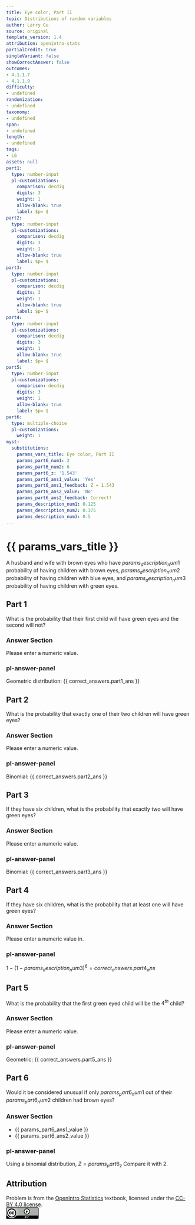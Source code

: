 ```yaml
---
title: Eye color, Part II
topic: Distributions of random variables
author: Larry Gu
source: original
template_version: 1.4
attribution: openintro-stats
partialCredit: true
singleVariant: false
showCorrectAnswer: false
outcomes:
- 4.1.1.7
- 4.1.1.9
difficulty:
- undefined
randomization:
- undefined
taxonomy:
- undefined
span:
- undefined
length:
- undefined
tags:
- LG
assets: null
part1:
  type: number-input
  pl-customizations:
    comparison: decdig
    digits: 3
    weight: 1
    allow-blank: true
    label: $p= $
part2:
  type: number-input
  pl-customizations:
    comparison: decdig
    digits: 3
    weight: 1
    allow-blank: true
    label: $p= $
part3:
  type: number-input
  pl-customizations:
    comparison: decdig
    digits: 3
    weight: 1
    allow-blank: true
    label: $p= $
part4:
  type: number-input
  pl-customizations:
    comparison: decdig
    digits: 3
    weight: 1
    allow-blank: true
    label: $p= $
part5:
  type: number-input
  pl-customizations:
    comparison: decdig
    digits: 3
    weight: 1
    allow-blank: true
    label: $p= $
part6:
  type: multiple-choice
  pl-customizations:
    weight: 1
myst:
  substitutions:
    params_vars_title: Eye color, Part II
    params_part6_num1: 2
    params_part6_num2: 6
    params_part6_z: '1.543'
    params_part6_ans1_value: 'Yes'
    params_part6_ans1_feedback: Z = 1.543
    params_part6_ans2_value: 'No'
    params_part6_ans2_feedback: Correct!
    params_description_num1: 0.125
    params_description_num2: 0.375
    params_description_num3: 0.5
---
```

# {{ params_vars_title }}
A husband and wife with brown eyes who have ${{ params_description_num1 }}$ probability of having children with brown eyes, ${{ params_description_num2 }}$ probability of having children with blue eyes, and ${{ params_description_num3 }}$ probability of having children with green eyes.

## Part 1

What is the probability that their first child will have green eyes and the second will not?

### Answer Section

Please enter a numeric value.

### pl-answer-panel

Geometric distribution: {{ correct_answers.part1_ans }}

## Part 2

What is the probability that exactly one of their two children will have green eyes?

### Answer Section

Please enter a numeric value.

### pl-answer-panel

Binomial: {{ correct_answers.part2_ans }}

## Part 3

If they have six children, what is the probability that exactly two will have green eyes?

### Answer Section

Please enter a numeric value.

### pl-answer-panel

Binomial: {{ correct_answers.part3_ans }}

## Part 4

If they have six children, what is the probability that at least one will have green eyes?

### Answer Section

Please enter a numeric value in.

### pl-answer-panel

$1-(1-{{ params_description_num3 }})^6={{ correct_answers.part4_ans }}$

## Part 5

What is the probability that the first green eyed child will be the $4^{th}$ child?

### Answer Section

Please enter a numeric value.

### pl-answer-panel

Geometric: {{ correct_answers.part5_ans }}

## Part 6

Would it be considered unusual if only ${{ params_part6_num1 }}$ out of their ${{ params_part6_num2 }}$ children had brown eyes?

### Answer Section

- {{ params_part6_ans1_value }}
- {{ params_part6_ans2_value }}

### pl-answer-panel

Using a binomial distribution, $Z = {{params_part6_z}}$ Compare it with 2.

## Attribution

Problem is from the [OpenIntro Statistics](https://openintro.org/book/os/) textbook, licensed under the [CC-BY 4.0 license](https://creativecommons.org/licenses/by/4.0/).<br>![Image representing the Creative Commons 4.0 BY license.](https://raw.githubusercontent.com/firasm/bits/master/by.png)